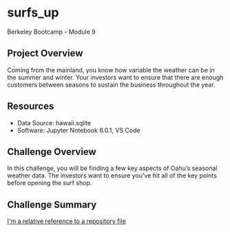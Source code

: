 # surfs_up
Berkeley Bootcamp - Module 9

## Project Overview
Coming from the mainland, you know how variable the weather can be in the summer and winter. Your investors want to ensure that there are enough customers between seasons to sustain the business throughout the year.

## Resources
- Data Source: hawaii.sqlite
- Software: Jupyter Notebook 6.0.1, VS Code

## Challenge Overview
In this challenge, you will be finding a few key aspects of Oahu’s seasonal weather data. The investors want to ensure you’ve hit all of the key points before opening the surf shop.

## Challenge Summary

[I'm a relative reference to a repository file](june.csv)
